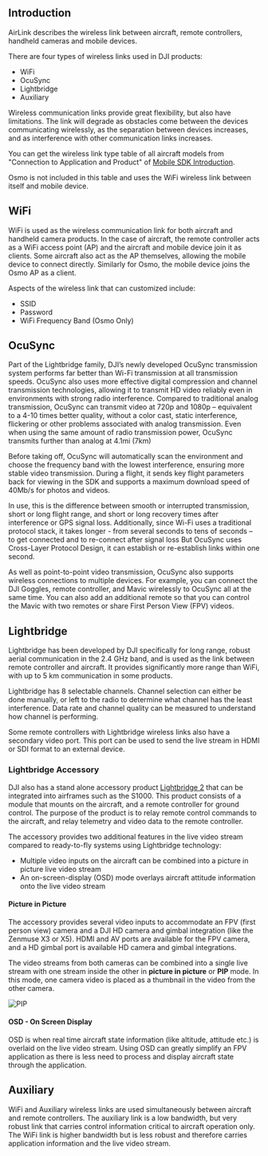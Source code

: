 ## Introduction

AirLink describes the wireless link between aircraft, remote controllers, handheld cameras and mobile devices.

There are four types of wireless links used in DJI products:

* WiFi
* OcuSync
* Lightbridge
* Auxiliary

Wireless communication links provide great flexibility, but also have limitations. The link will degrade as obstacles come between the devices communicating wirelessly, as the separation between devices increases, and as interference with other communication links increases.

You can get the wireless link type table of all aircraft models from "Connection to Application and Product" of [Mobile SDK Introduction](https://developer.dji.com/doc/mobile-sdk-tutorial/en/basic-introduction/msdk-introduction.html).

Osmo is not included in this table and uses the WiFi wireless link between itself and mobile device.

## WiFi

WiFi is used as the wireless communication link for both aircraft and handheld camera products. In the case of aircraft, the remote controller acts as a WiFi access point (AP) and the aircraft and mobile device join it as clients. Some aircraft also act as the AP themselves, allowing the mobile device to connect directly. Similarly for Osmo, the mobile device joins the Osmo AP as a client.

Aspects of the wireless link that can customized include:

* SSID
* Password
* WiFi Frequency Band (Osmo Only)

## OcuSync

Part of the Lightbridge family, DJI’s newly developed OcuSync transmission system performs far better than Wi-Fi transmission at all transmission speeds. OcuSync also uses more effective digital compression and channel transmission technologies, allowing it to transmit HD video reliably even in environments with strong radio interference. Compared to traditional analog transmission, OcuSync can transmit video at 720p and 1080p – equivalent to a 4-10 times better quality, without a color cast, static interference, flickering or other problems associated with analog transmission. Even when using the same amount of radio transmission power, OcuSync transmits further than analog at 4.1mi (7km)

Before taking off, OcuSync will automatically scan the environment and choose the frequency band with the lowest interference, ensuring more stable video transmission. During a flight, it sends key flight parameters back for viewing in the SDK and supports a maximum download speed of 40Mb/s for photos and videos.

In use, this is the difference between smooth or interrupted transmission, short or long flight range, and short or long recovery times after interference or GPS signal loss. Additionally, since Wi-Fi uses a traditional protocol stack, it takes longer - from several seconds to tens of seconds – to get connected and to re-connect after signal loss But OcuSync uses Cross-Layer Protocol Design, it can establish or re-establish links within one second.

As well as point-to-point video transmission, OcuSync also supports wireless connections to multiple devices. For example, you can connect the DJI Goggles, remote controller, and Mavic wirelessly to OcuSync all at the same time. You can also add an additional remote so that you can control the Mavic with two remotes or share First Person View (FPV) videos.

## Lightbridge

Lightbridge has been developed by DJI specifically for long range, robust aerial communication in the 2.4 GHz band, and is used as the link between remote controller and aircraft. It provides significantly more range than WiFi, with up to 5 km communication in some products.

Lightbridge has 8 selectable channels. Channel selection can either be done manually, or left to the radio to determine what channel has the least interference. Data rate and channel quality can be measured to understand how channel is performing.

Some remote controllers with Lightbridge wireless links also have a secondary video port. This port can be used to send the live stream in HDMI or SDI format to an external device.

### Lightbridge Accessory

DJI also has a stand alone accessory product <a href="http://www.dji.com/product/lightbridge-2" target="_blank">Lightbridge 2</a> that can be integrated into airframes such as the S1000. This product consists of a module that mounts on the aircraft, and a remote controller for ground control. The purpose of the product is to relay remote control commands to the aircraft, and relay telemetry and video data to the remote controller. 

The accessory provides two additional features in the live video stream compared to ready-to-fly systems using Lightbridge technology:

* Multiple video inputs on the aircraft can be combined into a picture in picture live video stream
* An on-screen-display (OSD) mode overlays aircraft attitude information onto the live video stream

#### Picture in Picture

The accessory provides several video inputs to accommodate an FPV (first person view) camera and a DJI HD camera and gimbal integration (like the Zenmuse X3 or X5). HDMI and AV ports are available for the FPV camera, and a HD gimbal port is available HD camera and gimbal integrations. 

The video streams from both cameras can be combined into a single live stream with one stream inside the other in **picture in picture** or **PIP** mode. In this mode, one camera video is placed as a thumbnail in the video from the other camera. 

![PIP](https://terra-1-g.djicdn.com/84f990b0bbd145e6a3930de0c55d3b2b/admin/doc/e29ec725-89a0-42e3-905b-b01546b8e78f.png)

#### OSD - On Screen Display

OSD is when real time aircraft state information (like altitude, attitude etc.) is overlaid on the live video stream. Using OSD can greatly simplify an FPV application as there is less need to process and display aircraft state through the application.

## Auxiliary

WiFi and Auxiliary wireless links are used simultaneously between aircraft and remote controllers. The auxiliary link is a low bandwidth, but very robust link that carries control information critical to aircraft operation only. The WiFi link is higher bandwidth but is less robust and therefore carries application information and the live video stream.
